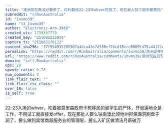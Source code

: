 ```yaml
---
title: "澳洲现在真没必要来了，红利都给22-23年whver吃饱了，现在新人找个超市都费劲"
subreddit: "r/RunAustralia"
id: "1nvmo39"
name: "t3_1nvmo39"
author: "Electronic-Arm-3960"
created_utc: 1759357779
created_key: "251001222939"
capture_ts: "251002170122"
content_sha256: "17f994935205307a4dca43e7d538ef7bcd18cce6869fd79a44112e0fba054f64"
permalink: "https://reddit.com/r/RunAustralia/comments/1nvmo39/澳洲现在真没必要来了红利都给2223年whver吃饱了现在新人找个超市都费劲/"
url: "https://www.reddit.com/r/RunAustralia/comments/1nvmo39/澳洲现在真没必要来了红利都给2223年whver吃饱了现在新人找个超市都费劲/"
domain: "self.RunAustralia"
ups: 18
upvote_ratio: 0.78
num_comments: 9
link_flair_text: ""
link_flair_css_class: ""
over_18: false
is_self: true
---
```


22-23入场的whver，吃着被莫里森政府卡死移民的留学生的尸体，开局遍地全是工作，不用试工就直接发offer，现在那批人要么钻南澳北领地州担保漏洞刷盘子润了，要么做到宾馆商超服务业的管理层，要么入矿区做清洁月薪破万
